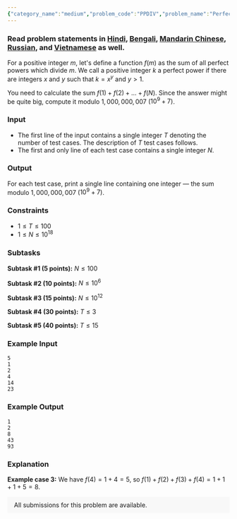 ```yaml
---
{"category_name":"medium","problem_code":"PPDIV","problem_name":"Perfect Power Divisors","problemComponents":{"constraints":"","constraintsState":false,"subtasks":"","subtasksState":false,"inputFormat":"","inputFormatState":false,"outputFormat":"","outputFormatState":false,"sampleTestCases":{"0":{"id":1,"input":"5\r\n1\r\n2\r\n4\r\n14\r\n23","output":"1\r\n2\r\n8\r\n43\r\n93","explanation":"**Example case 3:** We have $f(4) = 1 + 4 = 5$, so $f(1) + f(2) + f(3) + f(4) = 1 + 1 + 1 + 5 = 8$.","isDeleted":false}}},"video_editorial_url":"","languages_supported":{"0":"CPP14","1":"C","2":"JAVA","3":"PYTH 3.6","4":"CPP17","5":"PYTH","6":"PYP3","7":"CS2","8":"ADA","9":"PYPY","10":"TEXT","11":"PAS fpc","12":"NODEJS","13":"RUBY","14":"PHP","15":"GO","16":"HASK","17":"TCL","18":"PERL","19":"SCALA","20":"LUA","21":"kotlin","22":"BASH","23":"JS","24":"LISP sbcl","25":"rust","26":"PAS gpc","27":"BF","28":"CLOJ","29":"R","30":"D","31":"CAML","32":"FORT","33":"ASM","34":"swift","35":"FS","36":"WSPC","37":"LISP clisp","38":"SQL","39":"SCM guile","40":"PERL6","41":"ERL","42":"CLPS","43":"ICK","44":"NICE","45":"PRLG","46":"ICON","47":"COB","48":"SCM chicken","49":"PIKE","50":"SCM qobi","51":"ST","52":"NEM"},"max_timelimit":2,"source_sizelimit":50000,"problem_author":"bohdan","problem_tester":null,"date_added":"4-01-2020","tags":{"0":"april20","1":"bohdan","2":"easy","3":"inclusion","4":"number","5":"taran_1407"},"problem_difficulty_level":"Easy-Medium","best_tag":"Number Theory","editorial_url":"https://discuss.codechef.com/problems/PPDIV","time":{"view_start_date":1586779202,"submit_start_date":1586779202,"visible_start_date":1586779202,"end_date":1735669800},"is_direct_submittable":false,"problemDiscussURL":"https://discuss.codechef.com/search?q=PPDIV","is_proctored":false,"visitedContests":{},"layout":"problem"}
---
```

### Read problem statements in [Hindi](https://www.codechef.com/download/translated/APRIL20/hindi/PPDIV.pdf), [Bengali](https://www.codechef.com/download/translated/APRIL20/bengali/PPDIV.pdf), [Mandarin Chinese](https://www.codechef.com/download/translated/APRIL20/mandarin/PPDIV.pdf), [Russian](https://www.codechef.com/download/translated/APRIL20/russian/PPDIV.pdf), and [Vietnamese](https://www.codechef.com/download/translated/APRIL20/vietnamese/PPDIV.pdf) as well.

For a positive integer $m$, let's define a function $f(m)$ as the sum of all perfect powers which divide $m$. We call a positive integer $k$ a perfect power if there are integers $x$ and $y$ such that $k = x^y$ and $y \gt 1$.

You need to calculate the sum $f(1) + f(2) + \ldots + f(N)$. Since the answer might be quite big, compute it modulo $1,000,000,007$ ($10^9 + 7$).

### Input
- The first line of the input contains a single integer $T$ denoting the number of test cases. The description of $T$ test cases follows.
- The first and only line of each test case contains a single integer $N$.

### Output
For each test case, print a single line containing one integer ― the sum modulo $1,000,000,007$ ($10^9 + 7$).

### Constraints
- $1 \le T \le 100$
- $1 \le N \le 10^{18}$

### Subtasks
**Subtask #1 (5 points):** $N \le 100$

**Subtask #2 (10 points):** $N \le 10^6$

**Subtask #3 (15 points):** $N \le 10^{12}$

**Subtask #4 (30 points):** $T \le 3$

**Subtask #5 (40 points):** $T \le 15$

### Example Input
```
5
1
2
4
14
23
```

### Example Output
```
1
2
8
43
93
```

### Explanation
**Example case 3:** We have $f(4) = 1 + 4 = 5$, so $f(1) + f(2) + f(3) + f(4) = 1 + 1 + 1 + 5 = 8$.

<aside style='background: #f8f8f8;padding: 10px 15px;'><div>All submissions for this problem are available.</div></aside>